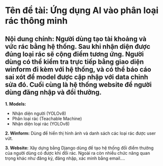 # **Tên đề tài:** Ứng dụng AI vào phân loại rác thông minh
## **Nội dung chính**: Người dùng tạo tài khoảng và vức rác bằng hệ thống. Sau khi nhận diện được đúng loại rác sẽ cộng điểm tương ứng. Người dùng có thể kiểm tra trực tiếp bằng giao diện winform đi kèm với hệ thống, và có thể báo cáo sai xót để model được cập nhập với data chỉnh sửa đó. Cuối cùng là hệ thống website để người dùng đăng nhập và đổi thưởng. 
**1. Models:** 
- Nhận diện người (YOLOv8)
- Phân loại rác (Teachable Machine)
- Nhận diện loại rác (YOLOv8)

**2. Winform:** Dùng để hiển thị hình ảnh và danh sách các loại rác được user vứt.

**3. Website:** Xây dựng bằng Django dùng để tạo hệ thống đổi điểm thưởng của người dùng có được khi đổi rác. Ngoài ra còn nhiều chức năng quan trọng khác như đăng ký, đăng nhập, xác minh bằng email....
